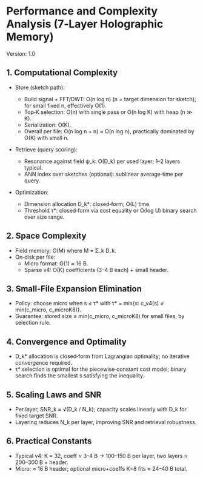 # Performance and Complexity Analysis (7‑Layer Holographic Memory)

Version: 1.0

## 1. Computational Complexity

- Store (sketch path):
  - Build signal + FFT/DWT: O(n log n) (n = target dimension for sketch); for small fixed n, effectively O(1).
  - Top‑K selection: O(n) with single pass or O(n log K) with heap (n ≫ K).
  - Serialization: O(K).
  - Overall per file: O(n log n + n) ≈ O(n log n), practically dominated by O(K) with small n.

- Retrieve (query scoring):
  - Resonance against field ψ_k: O(D_k) per used layer; 1–2 layers typical.
  - ANN index over sketches (optional): sublinear average‑time per query.

- Optimization:
  - Dimension allocation D_k*: closed‑form; O(L) time.
  - Threshold τ*: closed‑form via cost equality or O(log U) binary search over size range.

## 2. Space Complexity

- Field memory: O(M) where M = Σ_k D_k.
- On‑disk per file:
  - Micro format: O(1) ≈ 16 B.
  - Sparse v4: O(K) coefficients (3–4 B each) + small header.

## 3. Small‑File Expansion Elimination

- Policy: choose micro when s ≤ τ* with τ* = min{s: c_v4(s) ≤ min(c_micro, c_microK8)}.
- Guarantee: stored size ≤ min(c_micro, c_microK8) for small files, by selection rule.

## 4. Convergence and Optimality

- D_k* allocation is closed‑form from Lagrangian optimality; no iterative convergence required.
- τ* selection is optimal for the piecewise‑constant cost model; binary search finds the smallest s satisfying the inequality.

## 5. Scaling Laws and SNR

- Per layer, SNR_k ≈ √(D_k / N_k); capacity scales linearly with D_k for fixed target SNR.
- Layering reduces N_k per layer, improving SNR and retrieval robustness.

## 6. Practical Constants

- Typical v4: K = 32, coeff ≈ 3–4 B → 100–150 B per layer, two layers ≈ 200–300 B + header.
- Micro: ≈ 16 B header; optional micro+coeffs K=8 fits ≈ 24–40 B total.

